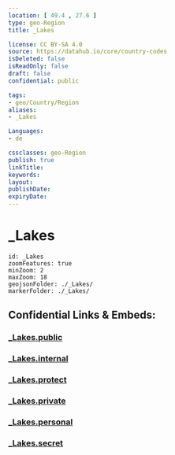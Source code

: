 ```yaml
---
location: [ 49.4 , 27.6 ] 
type: geo-Region
title: _Lakes

license: CC BY-SA 4.0
source: https://datahub.io/core/country-codes
isDeleted: false
isReadOnly: false
draft: false
confidential: public

tags:
- geo/Country/Region
aliases:
- _Lakes

Languages:
- de

cssclasses: geo-Region
publish: true
linkTitle: 
keywords: 
layout: 
publishDate: 
expiryDate: 
---
```


# _Lakes

```leaflet
id: _Lakes
zoomFeatures: true 
minZoom: 2 
maxZoom: 18
geojsonFolder: ./_Lakes/
markerFolder: ./_Lakes/
```


## Confidential Links & Embeds: 

### [_Lakes.public](/_public/\Earth\Continent\Europe\Europe~East\Ukraine\Regions~Ukraine\Khmel'nyts'kyy_Lakes.public.md) 

### [_Lakes.internal](/_internal/\Earth\Continent\Europe\Europe~East\Ukraine\Regions~Ukraine\Khmel'nyts'kyy_Lakes.internal.md) 

### [_Lakes.protect](/_protect/\Earth\Continent\Europe\Europe~East\Ukraine\Regions~Ukraine\Khmel'nyts'kyy_Lakes.protect.md) 

### [_Lakes.private](/_private/\Earth\Continent\Europe\Europe~East\Ukraine\Regions~Ukraine\Khmel'nyts'kyy_Lakes.private.md) 

### [_Lakes.personal](/_personal/\Earth\Continent\Europe\Europe~East\Ukraine\Regions~Ukraine\Khmel'nyts'kyy_Lakes.personal.md) 

### [_Lakes.secret](/_secret/\Earth\Continent\Europe\Europe~East\Ukraine\Regions~Ukraine\Khmel'nyts'kyy_Lakes.secret.md)

